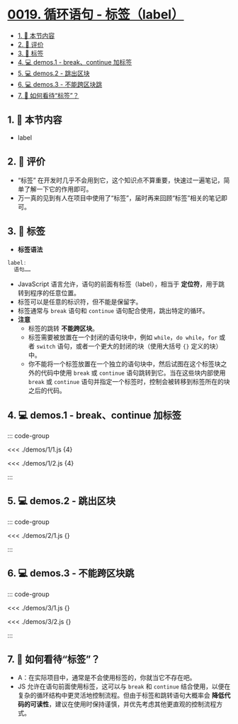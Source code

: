 # [0019. 循环语句 - 标签（label）](https://github.com/Tdahuyou/TNotes.html-css-js/tree/main/notes/0019.%20%E5%BE%AA%E7%8E%AF%E8%AF%AD%E5%8F%A5%20-%20%E6%A0%87%E7%AD%BE%EF%BC%88label%EF%BC%89)

<!-- region:toc -->

- [1. 🎯 本节内容](#1--本节内容)
- [2. 🫧 评价](#2--评价)
- [3. 📒 标签](#3--标签)
- [4. 💻 demos.1 - break、continue 加标签](#4--demos1---breakcontinue-加标签)
- [5. 💻 demos.2 - 跳出区块](#5--demos2---跳出区块)
- [6. 💻 demos.3 - 不能跨区块跳](#6--demos3---不能跨区块跳)
- [7. 🤔 如何看待“标签”？](#7--如何看待标签)

<!-- endregion:toc -->

## 1. 🎯 本节内容

- label

## 2. 🫧 评价

- “标签” 在开发时几乎不会用到它，这个知识点不算重要，快速过一遍笔记，简单了解一下它的作用即可。
- 万一真的见到有人在项目中使用了“标签”，届时再来回顾“标签”相关的笔记即可。

## 3. 📒 标签

- **标签语法**

```javascript
label:
  语句……
```

- JavaScript 语言允许，语句的前面有标签（label），相当于 **定位符**，用于跳转到程序的任意位置。
- 标签可以是任意的标识符，但不能是保留字。
- 标签通常与 `break` 语句和 `continue` 语句配合使用，跳出特定的循环。
- **注意**
  - 标签的跳转 **不能跨区块**。
  - 标签需要被放置在一个封闭的语句块中，例如 `while`，`do while`，`for` 或者 `switch` 语句，或者一个更大的封闭的块（使用大括号 `{}` 定义的块）中。
  - 你不能将一个标签放置在一个独立的语句块中，然后试图在这个标签块之外的代码中使用 `break` 或 `continue` 语句跳转到它。当在这些块内部使用 `break` 或 `continue` 语句并指定一个标签时，控制会被转移到标签所在的块之后的代码。

## 4. 💻 demos.1 - break、continue 加标签

::: code-group

<<< ./demos/1/1.js {4}

<<< ./demos/1/2.js {4}

:::

## 5. 💻 demos.2 - 跳出区块

::: code-group

<<< ./demos/2/1.js {}

:::

## 6. 💻 demos.3 - 不能跨区块跳

::: code-group

<<< ./demos/3/1.js {}

<<< ./demos/3/2.js {}

:::

## 7. 🤔 如何看待“标签”？

- A：在实际项目中，通常是不会使用标签的，你就当它不存在吧。
- JS 允许在语句前面使用标签，这可以与 `break` 和 `continue` 结合使用，以便在复杂的循环结构中更灵活地控制流程。但由于标签和跳转语句大概率会 **降低代码的可读性**，建议在使用时保持谨慎，并优先考虑其他更直观的控制流程方式。
